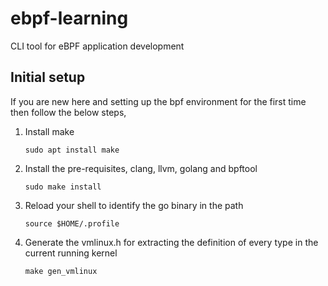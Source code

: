# ebpf-learning
CLI tool for eBPF application development

## Initial setup
If you are new here and setting up the bpf environment for the first time then follow the below steps,

1. Install make

    `sudo apt install make`

2. Install the pre-requisites, clang, llvm, golang and bpftool

    `sudo make install`

3. Reload your shell to identify the go binary in the path

    `source $HOME/.profile`

4. Generate the vmlinux.h for extracting the definition of every type in the current running kernel

    `make gen_vmlinux`